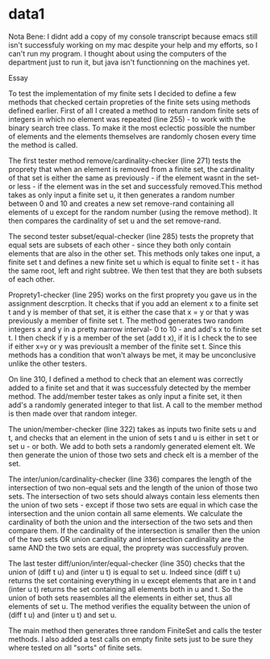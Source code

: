 data1
=====
Nota Bene: I didnt add a copy of my console transcript because emacs still isn't successfuly working on my mac
despite your help and my efforts, so I can't run my program. I thought about using the computers of the 
department just to run it, but java isn't functionning on the machines yet.


Essay

To test the implementation of my finite sets I decided to define a few methods that checked certain propreties
of the finite sets using methods defined earlier. First of all I created a method to return random finite sets
of integers in which no element was repeated (line 255) - to work with the binary search tree class.
To make it the most eclectic possible the number of elements and the elements themselves are randomly chosen every 
time the method is called.

The first tester method remove/cardinality-checker (line 271) tests the proprety that when an element is removed from a 
finite set, the cardinality of that set is either the same as previously - if the element wasnt in the set- or less - 
if the element was in the set and successfuly removed.This method takes as only input a finite set u, it then generates
a random number between 0 and 10 and creates a new set remove-rand containing all elements of u except for the random 
number (using the remove method). It then compares the cardinality of set u and the set remove-rand. 

The second tester subset/equal-checker (line 285) tests the proprety that equal sets are subsets of each other - since
they both only contain elements that are also in the other set. This methods only takes one input, a finite set t and 
defines a new finite set u which is equal to finite set t - it has the same root, left and right subtree.
We then test that they are both subsets of each other. 

Proprety1-checker (line 295) works on the first proprety you gave us in the assignment descrption. It checks
that if you add an element x to a finite set t and y is member of that set, it is either the case that x = y 
or that y was previously a member of finite set t. The method generates two random integers x and y in a pretty 
narrow interval- 0 to 10 - and add's x to finite set t. I then check if y is a member of the set (add t x), if it 
is I check the to see if either x=y or y was previouslt a member of the finite set t. Since this methods has a 
condition that won't always be met, it may be unconclusive unlike the other testers.

On line 310, I defined a method to check that an element was correctly added to a finite set and that it was successfuly 
detected by the member method. The add/member tester takes as only input a finite set, it then add's a randomly
generated integer to that list. A call to the member method is then made over that random integer. 

The union/member-checker (line 322) takes as inputs two finite sets u and t, and checks that an element 
in the union of sets t and u is either in set t or set u - or both. 
We add to both sets a randomly generated element elt. We then generate the union of those two sets and check 
elt is a member of the set.

The inter/union/cardinality-checker (line 336) compares the length of the intersection of two non-equal sets
and the length of the union of those two sets. The intersection of two sets should always contain less elements 
then the union of two sets - except if those two sets are equal in which case the intersection and the union contain
all same elements. We calculate the cardinality of both the union and the intersection of the two sets and then compare
them. If the cardinality of the intersection is smaller then the union of the two sets OR union cardinality and 
intersection cardinality are the same AND the two sets are equal, the proprety was successfuly proven.

The last tester diff/union/inter/equal-checker (line 350) checks that the union of (diff t u) and (inter u t) is equal
to set u. Indeed since (diff t u) returns the set containing everything in u except elements that are in t and 
(inter u t) returns the set containing all elements both in u and t. So the union of both sets reasembles all the 
elements in either set, thus all elements of set u. The method verifies the equality between the union of (diff t u) 
and (inter u t) and set u.


The main method then generates three random FiniteSet and calls the tester methods.
I also added a test calls on empty finite sets just to be sure they where tested on all "sorts" of finite sets.
